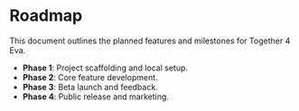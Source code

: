 # Roadmap

This document outlines the planned features and milestones for Together 4 Eva.

- **Phase 1**: Project scaffolding and local setup.
- **Phase 2**: Core feature development.
- **Phase 3**: Beta launch and feedback.
- **Phase 4**: Public release and marketing.
